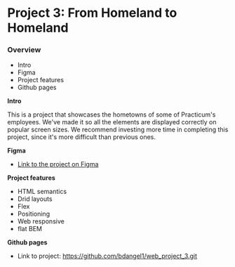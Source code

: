 # Project 3: From Homeland to Homeland

### Overview

- Intro
- Figma
- Project features
- Github pages

**Intro**

This is a project that showcases the hometowns of some of Practicum's employees. We've made it so all the elements are displayed correctly on popular screen sizes. We recommend investing more time in completing this project, since it's more difficult than previous ones.

**Figma**

- [Link to the project on Figma](https://www.figma.com/file/1zCYcflj6BJx5VqOvXU9nb/Sprint-3-From-Homeland-to-Homeland-desktop-mobile?node-id=0%3A1)

**Project features**

- HTML semantics
- Drid layouts
- Flex
- Positioning
- Web responsive
- flat BEM

**Github pages**

- Link to project:
  https://github.com/bdangel1/web_project_3.git
